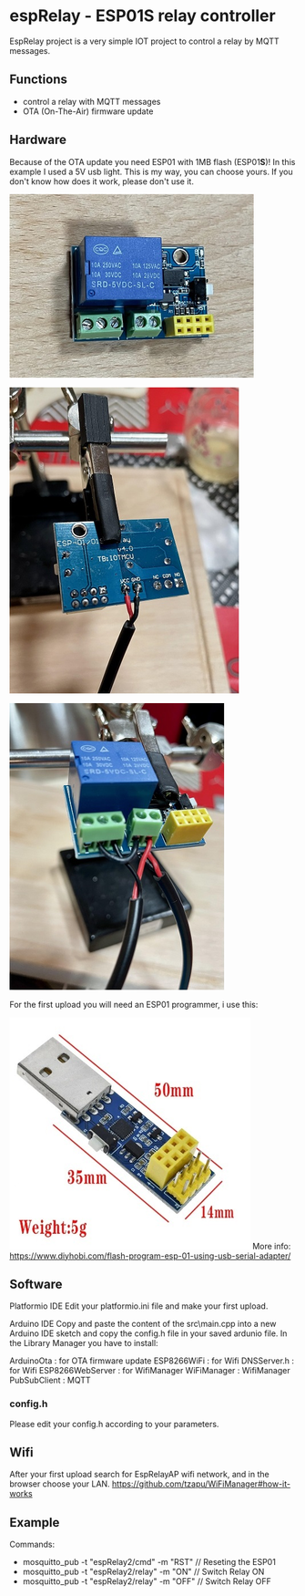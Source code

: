 # espRelay - ESP01S relay controller

EspRelay project is a very simple IOT project to control a relay by MQTT messages.

## Functions

- control a relay with MQTT messages
- OTA (On-The-Air) firmware update

## Hardware

Because of the OTA update you need ESP01 with 1MB flash (ESP01**S**)! In this example I used a 5V usb light. This is my way, you can choose yours. If you don't know how does it work, please don't use it.

![ESP01S](https://github.com/VorosEgyes/espRelay/blob/master/docs/esp01.JPG)

![esp02](https://github.com/VorosEgyes/espRelay/blob/master/docs/esp02.jpg)

![esp03](https://github.com/VorosEgyes/espRelay/blob/master/docs/esp03.jpg)

For the first upload you will need an ESP01 programmer, i use this:

![ESP01programmer](https://github.com/VorosEgyes/espRelay/blob/master/docs/ESP01programmer.jpg)
More info: https://www.diyhobi.com/flash-program-esp-01-using-usb-serial-adapter/

## Software

Platformio IDE
Edit your platformio.ini file and make your first upload.

Arduino IDE
Copy and paste the content of the src\main.cpp into a new Arduino IDE sketch and copy the config.h file in your saved ardunio file. In the Library Manager you have to install:

ArduinoOta        : for OTA firmware update
ESP8266WiFi       : for Wifi
DNSServer.h       : for Wifi
ESP8266WebServer  : for WifiManager
WiFiManager       : WifiManager
PubSubClient      : MQTT

### config.h

Please edit your config.h according to your parameters.

## Wifi

After your first upload search for EspRelayAP wifi network, and in the browser choose your LAN.
https://github.com/tzapu/WiFiManager#how-it-works

## Example

Commands:
- mosquitto_pub -t "espRelay2/cmd" -m "RST"   // Reseting the ESP01
- mosquitto_pub -t "espRelay2/relay" -m "ON"  // Switch Relay ON
- mosquitto_pub -t "espRelay2/relay" -m "OFF" // Switch Relay OFF
